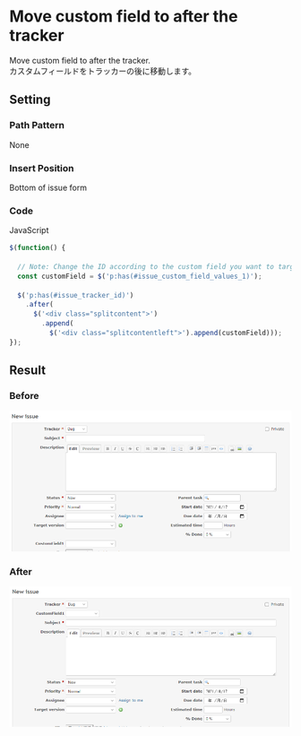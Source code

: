 # Move custom field to after the tracker

Move custom field to after the tracker.  
カスタムフィールドをトラッカーの後に移動します。

## Setting

### Path Pattern

None

### Insert Position

Bottom of issue form
<!-- 
Head of all pages
Bottom of issue form
Bottom of issue detail
Bottom of all pages
-->

### Code

JavaScript
<!--
JavaScript
CSS
HTML
-->

```javascript
$(function() {

  // Note: Change the ID according to the custom field you want to target.
  const customField = $('p:has(#issue_custom_field_values_1)');

  $('p:has(#issue_tracker_id)')
    .after(
      $('<div class="splitcontent">')
        .append(
          $('<div class="splitcontentleft">').append(customField)));
});
```

## Result

### Before

![before](./before.png)

### After

![after](./after.png)

